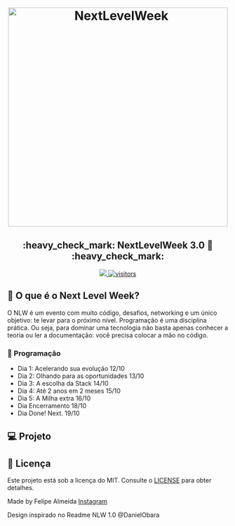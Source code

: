 <h1 align="center">
    <img alt="NextLevelWeek" title="#NextLevelWeek" src="https://images.prismic.io/rocketseat/e6827e7a-bc79-45fb-85ef-d94ba2c570da_OG+%28versa%CC%83o+%2303%29.png?auto=compress,format&rect=0,0,1200,630&w=1200&h=630" width="500px" />
</h1>

<h2 align="center"> 
	:heavy_check_mark:  NextLevelWeek 3.0 🚀 :heavy_check_mark:
</h2>
<p align="center">
<a href="https://www.instagram.com/fgalmeida_/">
    <img src="https://img.shields.io/badge/Made by -Felipe Almeida-red">
</a>
<a href="">
    <img alt="visitors" src="https://visitor-badge.glitch.me/badge?page_id=fgalmeida.NLW-3.0">
</a>
</p>

## 🧡 O que é o Next Level Week?
O NLW é um evento com muito código, desafios, networking e um único objetivo: te levar para o próximo nível. Programação é uma disciplina prática. Ou seja, para dominar uma tecnologia não basta apenas conhecer a teoria ou ler a documentação: você precisa colocar a mão no código.

### 📍 Programação
- Dia 1: Acelerando sua evolução 12/10
- Dia 2: Olhando para as oportunidades 13/10
- Dia 3: A escolha da Stack 14/10
- Dia 4: Até 2 anos em 2 meses 15/10
- Dia 5: A Milha extra 16/10
- Dia Encerramento 18/10
- Dia Done! Next. 19/10

## 💻 Projeto


## :memo: Licença

Este projeto está sob a licença do MIT. Consulte o [LICENSE](https://github.com/fgalmeida/NLW-3.0/blob/main/LICENSE) para obter detalhes.

Made by Felipe Almeida [Instagram](https://www.instagram.com/fgalmeida_/)

Design inspirado no Readme NLW 1.0 @DanielObara
